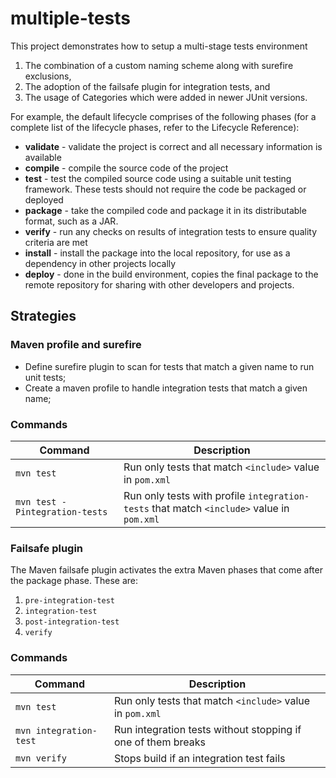 # multiple-tests

This project demonstrates how to setup a multi-stage tests environment

1. The combination of a custom naming scheme along with surefire exclusions,
1. The adoption of the failsafe plugin for integration tests, and
1. The usage of Categories which were added in newer JUnit versions.

For example, the default lifecycle comprises of the following phases (for a complete list of the lifecycle phases, refer to the Lifecycle Reference):

- **validate** - validate the project is correct and all necessary information is available
- **compile** - compile the source code of the project
- **test** - test the compiled source code using a suitable unit testing framework. These tests should not require the code be packaged or deployed
- **package** - take the compiled code and package it in its distributable format, such as a JAR.
- **verify** - run any checks on results of integration tests to ensure quality criteria are met
- **install** - install the package into the local repository, for use as a dependency in other projects locally
- **deploy** - done in the build environment, copies the final package to the remote repository for sharing with other developers and projects.

## Strategies
### Maven profile and surefire
- Define surefire plugin to scan for tests that match a given name to run unit tests;
- Create a maven profile to handle integration tests that match a given name;

### Commands
Command | Description
---|---
`mvn test` | Run only tests that match `<include>` value in `pom.xml`
`mvn test -Pintegration-tests` | Run only tests with profile `integration-tests` that match `<include>` value in `pom.xml`

### Failsafe plugin
The Maven failsafe plugin activates the extra Maven phases that come after the package phase. These are:

1. `pre-integration-test`
1. `integration-test`
1. `post-integration-test`
1. `verify`

### Commands
Command | Description
---|---
`mvn test` | Run only tests that match `<include>` value in `pom.xml`
`mvn integration-test` | Run integration tests without stopping if one of them breaks
`mvn verify` | Stops build if an integration test fails
